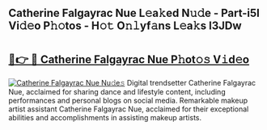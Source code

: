 ## Catherine Falgayrac Nue L𝚎a𝚔ed N𝚞𝚍e - Part-i5I Vi𝚍𝚎o P𝚑𝚘tos - H𝚘𝚝 O𝚗𝚕yf𝚊ns L𝚎a𝚔s l3JDw

# <h2><a href="http://kf2da03.oniu.top/?m=Catherine+Falgayrac+Nue">🔗👉 🔴 Catherine Falgayrac Nue P𝚑ot𝚘𝚜 V𝚒d𝚎o</a></h2>

[![Catherine Falgayrac Nue Nu𝚍e𝚜](https://i.imgur.com/0qMVB7G.gif)](http://kf2da03.oniu.top/?m=Catherine+Falgayrac+Nue)
Digital trendsetter Catherine Falgayrac Nue, acclaimed for sharing dance and lifestyle content, including performances and personal blogs on social media. Remarkable makeup artist assistant Catherine Falgayrac Nue, acclaimed for their exceptional abilities and accomplishments in assisting makeup artists.  
